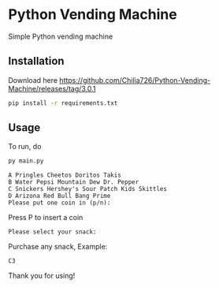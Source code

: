 # Python Vending Machine

Simple Python vending machine

## Installation

Download here
https://github.com/Chilia726/Python-Vending-Machine/releases/tag/3.0.1

```bash
pip install -r requirements.txt
```

## Usage

To run, do

```bash
py main.py
```

```
A Pringles Cheetos Doritos Takis
B Water Pepsi Mountain Dew Dr. Pepper
C Snickers Hershey's Sour Patch Kids Skittles
D Arizona Red Bull Bang Prime
Please put one coin in (p/n):
```
Press P to insert a coin

```
Please select your snack:
```

Purchase any snack, Example:

```
C3
```

Thank you for using!
